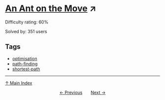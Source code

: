 # [An Ant on the Move](https://projecteuler.net/problem=460) ↗️

Difficulty rating: 60%

Solved by: 351 users
## Tags

- [optimisation](../tags/optimisation.md)
- [path-finding](../tags/path-finding.md)
- [shortest-path](../tags/shortest-path.md)



---

[↑ Main Index](../README.md)


<div align=center><a href='459.md'>← Previous</a> &nbsp;&nbsp; &nbsp;&nbsp;  <a href='461.md'>Next →</a></div>
